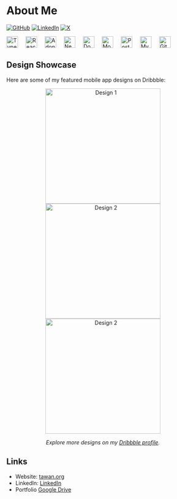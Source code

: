 # About Me

[![GitHub](https://img.shields.io/badge/GitHub-%40tawanorg-239a3b.svg)](https://github.com/tawanorg)
[![LinkedIn](https://img.shields.io/badge/Linked-in-0c66c3.svg)](https://www.linkedin.com/in/tawanorg/)
[![X](https://img.shields.io/badge/X-%40tawanorg-222222.svg)](https://x.com/tawanorg)

<div align="left">
  <img src="https://cdn.jsdelivr.net/gh/devicons/devicon/icons/typescript/typescript-original.svg" height="30" alt="TypeScript logo" />
  <img width="12" />
  <img src="https://cdn.jsdelivr.net/gh/devicons/devicon/icons/react/react-original.svg" height="30" alt="React Native logo" />
  <img width="12" />
  <img src="https://cdn.jsdelivr.net/gh/devicons/devicon/icons/adonisjs/adonisjs-original.svg" height="30" alt="AdonisJS logo" />
  <img width="12" />
  <img src="https://nestjs.com/img/logo-small.svg" height="30" alt="NestJS logo" />
  <img width="12" />
  <img src="https://cdn.jsdelivr.net/gh/devicons/devicon/icons/docker/docker-original.svg" height="30" alt="Docker logo" />
  <img width="12" />
  <img src="https://cdn.jsdelivr.net/gh/devicons/devicon/icons/mongodb/mongodb-original.svg" height="30" alt="MongoDB logo" />
  <img width="12" />
  <img src="https://cdn.jsdelivr.net/gh/devicons/devicon/icons/postgresql/postgresql-original.svg" height="30" alt="PostgreSQL logo" />
  <img width="12" />
  <img src="https://cdn.jsdelivr.net/gh/devicons/devicon/icons/mysql/mysql-original.svg" height="30" alt="MySQL logo" />
  <img width="12" />
  <img src="https://cdn.jsdelivr.net/gh/devicons/devicon/icons/git/git-original.svg" height="30" alt="Git logo" />
</div>

## Design Showcase
Here are some of my featured mobile app designs on Dribbble:

<p align="center">
  <a href="https://dribbble.com/tawanorg">
    <img src="https://cdn.dribbble.com/userupload/24914682/file/original-7c9c262210b8c680aa18c0b862f9da35.png?resize=1905x1558&vertical=center" alt="Design 1" width="300" />
  </a>
  <a href="https://dribbble.com/tawanorg">
    <img src="https://cdn.dribbble.com/userupload/24574977/file/original-f9e17de237220c4338493f40c2d6a761.png?resize=1600x1200&vertical=center" alt="Design 2" width="300" />
  </a>
  <a href="https://dribbble.com/tawanorg">
    <img src="https://cdn.dribbble.com/userupload/24559549/file/original-69ecd6f65177f9f7a3d241f977f5a55a.png?resize=800x600&vertical=center" alt="Design 2" width="300" />
  </a>
   
</p>

<p align="center">
  <em>Explore more designs on my <a href="https://dribbble.com/tawanorg">Dribbble profile</a>.</em>
</p>


## Links
- Website: [tawan.org](https://tawan.org)
- LinkedIn: [LinkedIn](https://www.linkedin.com/in/tawanorg)
- Portfolio [Google Drive](https://drive.google.com/file/d/1TQDoATDaQrTHcw7r4VhrRaTczvighM5u/view?usp=sharing)
